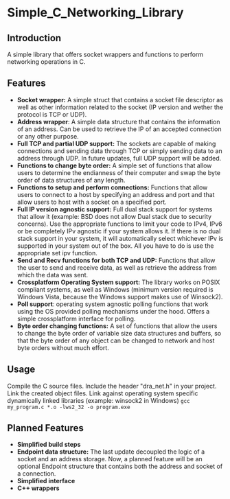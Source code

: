 # Simple_C_Networking_Library

## Introduction
A simple library that offers socket wrappers and functions to perform networking operations in C.

## Features
- **Socket wrapper:** A simple struct that contains a socket file descriptor as well as other information related to the socket (IP version and wether the protocol is TCP or UDP).
- **Address wrapper**: A simple data structure that contains the information of an address. Can be used to retrieve the IP of an accepted connection or any other purpose.
- **Full TCP and partial UDP support:** The sockets are capable of making connections and sending data through TCP or simply sending data to an address through UDP. In future updates, full UDP support will be added.
- **Functions to change byte order:** A simple set of functions that allow users to determine the endianness of their computer and swap the byte order of data structures of any length.
- **Functions to setup and perform connections:** Functions that allow users to connect to a host by specifying an address and port and that allow users to host with a socket on a specified port. 
- **Full IP version agnostic support:** Full dual stack support for systems that allow it (example: BSD does not allow Dual stack due to security concerns). Use the appropriate functions to limit your code to IPv4, IPv6 or be completely IPv agnostic if your system allows it. If there is no dual stack support in your system, it will automatically select whichever IPv is supported in your system out of the box. All you have to do is use the appropriate set ipv function.
- **Send and Recv functions for both TCP and UDP:** Functions that allow the user to send and receive data, as well as retrieve the address from which the data was sent.
- **Crossplatform Operating System support:** The library works on POSIX compliant systems, as well as Windows (minimum version required is Windows Vista, because the Windows support makes use of Winsock2).
- **Poll support**: operating system agnostic polling functions that work using the OS provided polling mechanisms under the hood. Offers a simple crossplatform interface for polling.
- **Byte order changing functions:** A set of functions that allow the users to change the byte order of variable size data structures and buffers, so that the byte order of any object can be changed to network and host byte orders without much effort.

## Usage
Compile the C source files.
Include the header "dra_net.h" in your project.
Link the created object files.
Link against operating system specific dynamically linked libraries (example: winsock2 in Windows) 
```gcc my_program.c *.o -lws2_32 -o program.exe```

## Planned Features
- **Simplified build steps**
- **Endpoint data structure:** The last update decoupled the logic of a socket and an address storage. Now, a planned feature will be an optional Endpoint structure that contains both the address and socket of a connection.
- **Simplified interface**
- **C++ wrappers**
  
